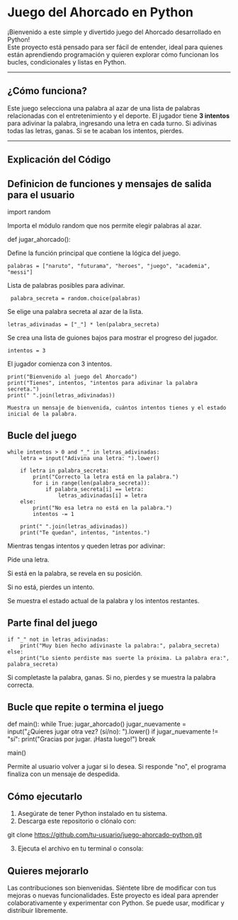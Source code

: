 # Juego del Ahorcado en Python

¡Bienvenido a este simple y divertido juego del Ahorcado desarrollado en Python!  
Este proyecto está pensado para ser fácil de entender, ideal para quienes están aprendiendo programación y quieren explorar cómo funcionan los bucles, condicionales y listas en Python.

---

##  ¿Cómo funciona?

Este juego selecciona una palabra al azar de una lista de palabras relacionadas con el entretenimiento y el deporte. El jugador tiene **3 intentos** para adivinar la palabra, ingresando una letra en cada turno. Si adivinas todas las letras, ganas. Si se te acaban los intentos, pierdes.

---

##  Explicación del Código

## Definicion de funciones y mensajes de salida para el usuario

import random

Importa el módulo random que nos permite elegir palabras al azar.

def jugar_ahorcado():

Define la función principal que contiene la lógica del juego.

    palabras = ["naruto", "futurama", "heroes", "juego", "academia", "messi"]

Lista de palabras posibles para adivinar.

     palabra_secreta = random.choice(palabras)

Se elige una palabra secreta al azar de la lista.

    letras_adivinadas = ["_"] * len(palabra_secreta)

Se crea una lista de guiones bajos para mostrar el progreso del jugador.

    intentos = 3

El jugador comienza con 3 intentos.

    print("Bienvenido al juego del Ahorcado")
    print("Tienes", intentos, "intentos para adivinar la palabra secreta.")
    print(" ".join(letras_adivinadas))

    Muestra un mensaje de bienvenida, cuántos intentos tienes y el estado inicial de la palabra.


## Bucle del juego

    while intentos > 0 and "_" in letras_adivinadas:
        letra = input("Adivina una letra: ").lower()

        if letra in palabra_secreta:
            print("Correcto la letra está en la palabra.")
            for i in range(len(palabra_secreta)):
                if palabra_secreta[i] == letra:
                    letras_adivinadas[i] = letra
        else:
            print("No esa letra no está en la palabra.")
            intentos -= 1

        print(" ".join(letras_adivinadas))
        print("Te quedan", intentos, "intentos.")

Mientras tengas intentos y queden letras por adivinar:

Pide una letra.

Si está en la palabra, se revela en su posición.

Si no está, pierdes un intento.

Se muestra el estado actual de la palabra y los intentos restantes.

## Parte final del juego

    if "_" not in letras_adivinadas:
        print("Muy bien hecho adivinaste la palabra:", palabra_secreta)
    else:
        print("Lo siento perdiste mas suerte la próxima. La palabra era:", palabra_secreta)

Si completaste la palabra, ganas. Si no, pierdes y se muestra la palabra correcta.

## Bucle que repite o termina el juego

def main():
    while True:
        jugar_ahorcado()
        jugar_nuevamente = input("¿Quieres jugar otra vez? (sí/no): ").lower()
        if jugar_nuevamente != "sí":
            print("Gracias por jugar. ¡Hasta luego!")
            break

main()

Permite al usuario volver a jugar si lo desea. Si responde "no", el programa finaliza con un mensaje de despedida.


## Cómo ejecutarlo

1. Asegúrate de tener Python instalado en tu sistema.
2. Descarga este repositorio o clónalo con:

git clone https://github.com/tu-usuario/juego-ahorcado-python.git

3. Ejecuta el archivo en tu terminal o consola:


## Quieres mejorarlo

Las contribuciones son bienvenidas. Siéntete libre de modificar con tus mejoras o nuevas funcionalidades.
Este proyecto es ideal para aprender colaborativamente y experimentar con Python. Se puede usar, modificar y distribuir libremente.

